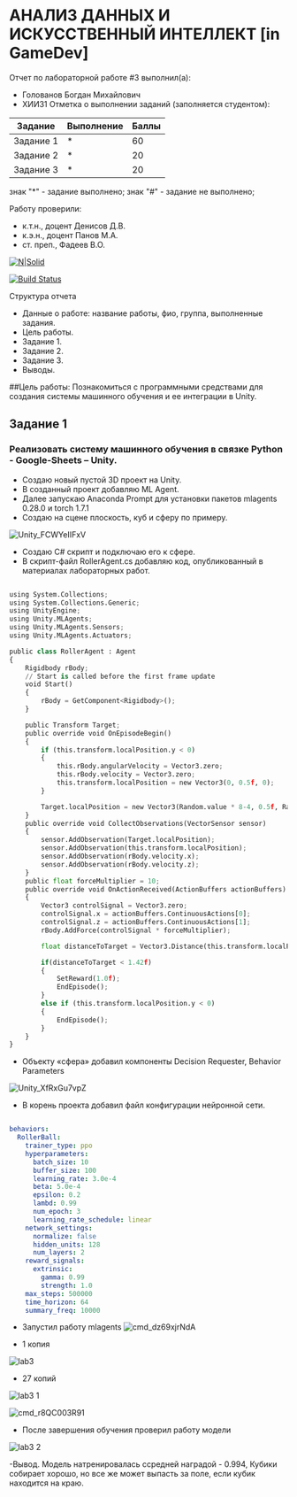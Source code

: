# АНАЛИЗ ДАННЫХ И ИСКУССТВЕННЫЙ ИНТЕЛЛЕКТ [in GameDev]
Отчет по лабораторной работе #3 выполнил(а):
- Голованов Богдан Михайлович 
- ХИИ31
Отметка о выполнении заданий (заполняется студентом):

| Задание | Выполнение | Баллы |
| ------ | ------ | ------ |
| Задание 1 | * | 60 |
| Задание 2 | * | 20 |
| Задание 3 | * | 20 |

знак "*" - задание выполнено; знак "#" - задание не выполнено;

Работу проверили:
- к.т.н., доцент Денисов Д.В.
- к.э.н., доцент Панов М.А.
- ст. преп., Фадеев В.О.

[![N|Solid](https://cldup.com/dTxpPi9lDf.thumb.png)](https://nodesource.com/products/nsolid)

[![Build Status](https://travis-ci.org/joemccann/dillinger.svg?branch=master)](https://travis-ci.org/joemccann/dillinger)

Структура отчета

- Данные о работе: название работы, фио, группа, выполненные задания.
- Цель работы.
- Задание 1.
- Задание 2.
- Задание 3.
- Выводы.

##Цель работы: 
Познакомиться с программными средствами для создания системы машинного обучения и ее интеграции в Unity.

## Задание 1
### Реализовать систему машинного обучения в связке Python - Google-Sheets – Unity.

- Создаю новый пустой 3D проект на Unity.
- В созданный проект добавляю ML Agent.
- Далее запускаю Anaconda Prompt для установки пакетов mlagents 0.28.0 и torch 1.7.1
- Создаю на сцене плоскость, куб и сферу по примеру.

![Unity_FCWYeIIFxV](https://user-images.githubusercontent.com/75094394/196740496-474a0b81-4078-49bc-b5c0-5240a5f50358.png)

- Создаю C# скрипт и подключаю его к сфере.
- В скрипт-файл RollerAgent.cs добавляю код, опубликованный в материалах лабораторных работ.

```py

using System.Collections;
using System.Collections.Generic;
using UnityEngine;
using Unity.MLAgents;
using Unity.MLAgents.Sensors;
using Unity.MLAgents.Actuators;

public class RollerAgent : Agent
{
    Rigidbody rBody;
    // Start is called before the first frame update
    void Start()
    {
        rBody = GetComponent<Rigidbody>();
    }

    public Transform Target;
    public override void OnEpisodeBegin()
    {
        if (this.transform.localPosition.y < 0)
        {
            this.rBody.angularVelocity = Vector3.zero;
            this.rBody.velocity = Vector3.zero;
            this.transform.localPosition = new Vector3(0, 0.5f, 0);
        }

        Target.localPosition = new Vector3(Random.value * 8-4, 0.5f, Random.value * 8-4);
    }
    public override void CollectObservations(VectorSensor sensor)
    {
        sensor.AddObservation(Target.localPosition);
        sensor.AddObservation(this.transform.localPosition);
        sensor.AddObservation(rBody.velocity.x);
        sensor.AddObservation(rBody.velocity.z);
    }
    public float forceMultiplier = 10;
    public override void OnActionReceived(ActionBuffers actionBuffers)
    {
        Vector3 controlSignal = Vector3.zero;
        controlSignal.x = actionBuffers.ContinuousActions[0];
        controlSignal.z = actionBuffers.ContinuousActions[1];
        rBody.AddForce(controlSignal * forceMultiplier);

        float distanceToTarget = Vector3.Distance(this.transform.localPosition, Target.localPosition);

        if(distanceToTarget < 1.42f)
        {
            SetReward(1.0f);
            EndEpisode();
        }
        else if (this.transform.localPosition.y < 0)
        {
            EndEpisode();
        }
    }
}

```

- Объекту «сфера» добавил компоненты Decision Requester, Behavior Parameters

![Unity_XfRxGu7vpZ](https://user-images.githubusercontent.com/75094394/196744263-04f7bd1d-5e21-4746-8496-a4e2f93e1d7e.png)

- В корень проекта добавил файл конфигурации нейронной сети.

```yaml

behaviors:
  RollerBall:
    trainer_type: ppo
    hyperparameters:
      batch_size: 10
      buffer_size: 100
      learning_rate: 3.0e-4
      beta: 5.0e-4
      epsilon: 0.2
      lambd: 0.99
      num_epoch: 3
      learning_rate_schedule: linear
    network_settings:
      normalize: false
      hidden_units: 128
      num_layers: 2
    reward_signals:
      extrinsic:
        gamma: 0.99
        strength: 1.0
    max_steps: 500000
    time_horizon: 64
    summary_freq: 10000

```
- Запустил работу mlagents
![cmd_dz69xjrNdA](https://user-images.githubusercontent.com/75094394/196770206-0bc5ee9e-37a7-43a3-a03e-42867bda3574.png)

- 1 копия 

![lab3](https://user-images.githubusercontent.com/75094394/196770675-69ed99c7-5b12-4d41-bf69-ab5ed9bfd5d1.gif)

- 27 копий

![lab3 1](https://user-images.githubusercontent.com/75094394/196773234-9100cbfc-f495-4ae6-b46d-4890fd8fd5bb.gif)

![cmd_r8QC003R91](https://user-images.githubusercontent.com/75094394/196774026-5ca26fdf-3cb5-45b2-bf52-697f49cd5c73.png)


- После завершения обучения проверил работу модели 

![lab3 2](https://user-images.githubusercontent.com/75094394/196775234-3cef04ca-8660-4590-ac8c-79504567afa1.gif)

-Вывод. Модель натренировалась ссредней наградой - 0.994, Кубики собирает хорошо, но все же может выпасть за поле, если кубик находится на краю.


